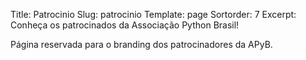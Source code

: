 Title: Patrocinio
Slug: patrocinio
Template: page
Sortorder: 7
Excerpt: Conheça os patrocinados da Associação Python Brasil!

Página reservada para o branding dos patrocinadores da APyB.
